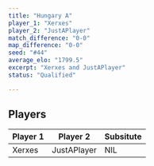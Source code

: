 ```yaml
---
title: "Hungary A"
player_1: "Xerxes"
player_2: "JustAPlayer"
match_difference: "0-0"
map_difference: "0-0"
seed: "#44"
average_elo: "1799.5"
excerpt: "Xerxes and JustAPlayer"
status: "Qualified"

---
```

## Players

| Player 1 | Player 2 | Subsitute |
| -- | -- | -- |
| Xerxes | JustAPlayer | NIL |
